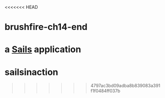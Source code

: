 <<<<<<< HEAD
# brushfire-ch14-end

a [Sails](http://sailsjs.org) application
=======
# sailsinaction
>>>>>>> 4797ac3bd09adba8b839083a391f1f0484ff037b
